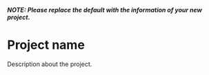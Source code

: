 ***NOTE: Please replace the default with the information of your new project.***

# Project name

Description about the project.
